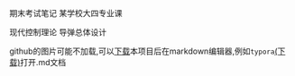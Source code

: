 期末考试笔记
某学校大四专业课

现代控制理论 
导弹总体设计 

github的图片可能不加载,可以[下载](https://github.com/FuckBound/final_exam2022/archive/refs/heads/master.zip)本项目后在markdown编辑器,例如`typora`[(下载)](https://typora.io/)打开.md文档
